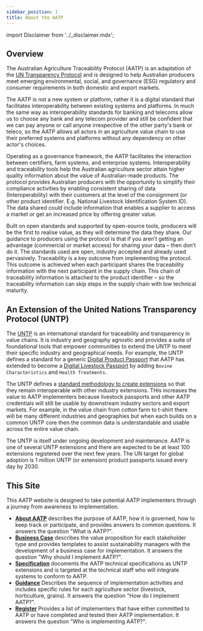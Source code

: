 ```yaml
---
sidebar_position: 1
title: About the AATP
---
```


import Disclaimer from '../\_disclaimer.mdx';

<Disclaimer />

## Overview

The Australian Agriculture Traceability Protocol (AATP) is an adaptation of the [UN Transparency Protocol](https://uncefact.github.io/spec-untp/) and is designed to help Australian producers meet emerging environmental, social, and governance (ESG) regulatory and consumer requirements in both domestic and export markets. 

The AATP is not a new system or platform, rather it is a digital standard that facilitates interoperability between existing systems and platforms. In much the same way as interoperability standards for banking and telecoms allow us to choose any bank and any telecom provider and still be confident that we can pay anyone or call anyone irrespective of the other party's bank or teleco, so the AATP allows all actors in an agriculture value chain to use their preferred systems and platforms without any dependency on other actor's choices.  

Operating as a governance framework, the AATP facilitates the interaction between certifiers, farm systems, and enterprise systems. Interoperability and traceability tools help the Australian agriculture sector attain higher quality information about the value of Australian-made products. The protocol provides Australian producers with the opportunity to simplify their compliance activities by enabling consistent sharing of data (Interoperability) with their customers at the level of the consignment (or other product identifier. E.g. National Livestock Identification System ID). The data shared could include information that enables a supplier to access a market or get an increased price by offering greater value.

Built on open standards and supported by open-source tools, producers will be the first to realise value, as they will determine the data they share. Our guidance to producers using the protocol is that if you aren’t getting an advantage (commercial or market access) for sharing your data – then don’t do it. The standards used are open, industry accepted and already used pervasively. Traceability is a key outcome from implementing the protocol. This outcome is achieved when each participant shares the traceability information with the next participant in the supply chain. This chain of traceability information is attached to the product identifier – so the traceability information can skip steps in the supply chain with low technical maturity.

## An Extension of the United Nations Transparency Protocol (UNTP)

The [UNTP](https://uncefact.github.io/spec-untp/) is an international standard for traceability and transparency in value chains. It is industry and geography agnostic and provides a suite of foundational tools that empower communities to extend the UNTP to meet their specific industry and geographical needs. For example, the UNTP defines a standard for a generic [Digital Product Passport](https://uncefact.github.io/spec-untp/docs/specification/DigitalProductPassport) that AATP has extended to become a [Digital Livestock Passport](../specificatin/DigitalProductPassport.md) by adding `Bovine Characteristics` and `Health Treatments`.

The UNTP defines a [standard methodology to create extensions](https://uncefact.github.io/spec-untp/docs/extensions/ExtensionsMethodology) so that they remain interoperable with other industry extensions. THis increases the value to AATP implementers because livestock passports and other AATP credentials will still be usable by downstream industry sectors and export markets. For example, in the value chain from cotton farm to t-shirt there will be many different industries and geographies but when each builds on a common UNTP core then the common data is understandable and usable across the entire value chain. 

The UNTP is itself under ongoing development and maintenance. AATP is one of several UNTP extensions and there are expected to be at least 100 extensions registered over the next few years. The UN target for global adoption is 1 million UNTP (or extension) product passports issued every day by 2030. 

## This Site

This AATP website is designed to take potential AATP implementers through a journey from awareness to implementation.

* **[About AATP](index.md)** describes the purpose of AATP, how it is governed, how to keep track or participate, and provides answers to common questions. It answers the question "What is AATP?".
* **[Business Case](../business-case)** describes the value proposition for each stakeholder type and provides templates to assist sustainability managers with the development of a business case for implementation. It answers the question "Why should I implement AATP?".
* **[Specification](../specification)** documents the AATP technical specifications as UNTP extensions and is targeted at the technical staff who will integrate systems to conform to AATP. 
* **[Guidance](../guidance)** Describes the sequence of implementation activities and includes specific rules for each agriculture sector (livestock, horticulture, grains). It answers the question "How do I implement AATP?".
* **[Register](register)** Provides a list of implementers that have either committed to AATP or have completed and tested their AATP implementation.  It answers the question "Who is implementing AATP?".





